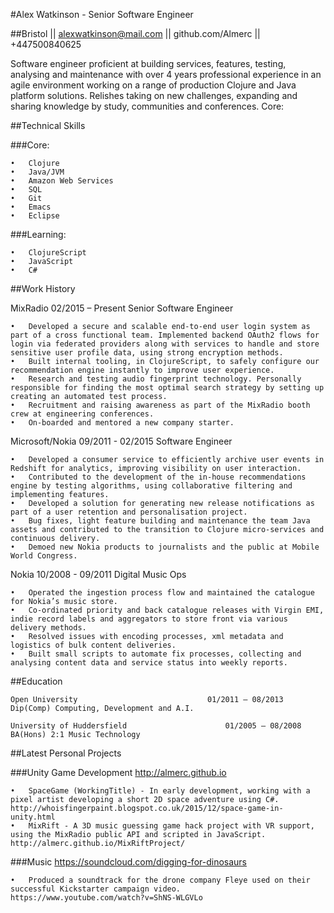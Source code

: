#Alex Watkinson - Senior Software Engineer

##Bristol || alexwatkinson@mail.com || github.com/Almerc || +447500840625

Software engineer proficient at building services, features, testing, analysing and maintenance with over 4 years professional experience in an agile environment working on a range of production Clojure and Java platform solutions.  Relishes taking on new challenges, expanding and sharing knowledge by study, communities and conferences.
Core:

##Technical Skills

###Core:
```
•	Clojure 
•	Java/JVM 
•	Amazon Web Services
•	SQL
•	Git
•	Emacs
•	Eclipse
```

###Learning:
```
•	ClojureScript
•	JavaScript
•	C#
```

##Work History

MixRadio									02/2015 – Present
Senior Software Engineer

```
•	Developed a secure and scalable end-to-end user login system as part of a cross functional team. Implemented backend OAuth2 flows for login via federated providers along with services to handle and store sensitive user profile data, using strong encryption methods. 
•	Built internal tooling, in ClojureScript, to safely configure our recommendation engine instantly to improve user experience. 
•	Research and testing audio fingerprint technology. Personally responsible for finding the most optimal search strategy by setting up creating an automated test process.
•	Recruitment and raising awareness as part of the MixRadio booth crew at engineering conferences.
•	On-boarded and mentored a new company starter.
```

Microsoft/Nokia								09/2011 - 02/2015
Software Engineer

```
•	Developed a consumer service to efficiently archive user events in Redshift for analytics, improving visibility on user interaction.
•	Contributed to the development of the in-house recommendations engine by testing algorithms, using collaborative filtering and implementing features. 
•	Developed a solution for generating new release notifications as part of a user retention and personalisation project.  
•	Bug fixes, light feature building and maintenance the team Java assets and contributed to the transition to Clojure micro-services and continuous delivery.
•	Demoed new Nokia products to journalists and the public at Mobile World Congress.  
```

Nokia									10/2008 - 09/2011
Digital Music Ops

```
•	Operated the ingestion process flow and maintained the catalogue for Nokia’s music store.
•	Co-ordinated priority and back catalogue releases with Virgin EMI, indie record labels and aggregators to store front via various delivery methods.
•	Resolved issues with encoding processes, xml metadata and logistics of bulk content deliveries. 
•	Built small scripts to automate fix processes, collecting and analysing content data and service status into weekly reports.
```

##Education
```
Open University								01/2011 – 08/2013
Dip(Comp) Computing, Development and A.I.
```
```
University of Huddersfield						01/2005 – 08/2008
BA(Hons) 2:1 Music Technology 
```
##Latest Personal Projects

###Unity Game Development
http://almerc.github.io
```
•	SpaceGame (WorkingTitle) - In early development, working with a pixel artist developing a short 2D space adventure using C#.
http://whoisfingerpaint.blogspot.co.uk/2015/12/space-game-in-unity.html
•	MixRift - A 3D music guessing game hack project with VR support, using the MixRadio public API and scripted in JavaScript. 
http://almerc.github.io/MixRiftProject/ 
```
###Music 
https://soundcloud.com/digging-for-dinosaurs
```
•	Produced a soundtrack for the drone company Fleye used on their successful Kickstarter campaign video.  
https://www.youtube.com/watch?v=ShNS-WLGVLo
```

